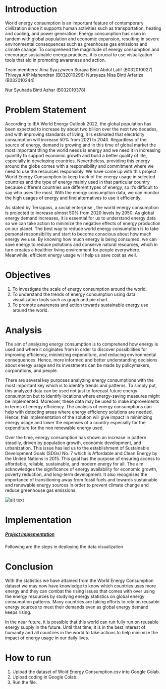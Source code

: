 
# Introduction 

World energy consumption is an important feature of contemporary civilization since it supports human activities such as transportation, heating and cooling, and power generation. Energy consumption has risen in tandem with global population and economic expansion, resulting in severe environmental consequences such as greenhouse gas emissions and climate change. To comprehend the magnitude of energy consumption and encourage sustainable energy practices, it is crucial to use visualization tools that aid in promoting awareness and action.

Team members:
Aina Syazzween Suraya Binti Abdul Latif (B032010027)
Thiveya A/P Mahendran (B032010296)
Nursyaza Nisa Binti Arfariza (B032010244)

Nur Syuhada Binti Azhar (B032010378)
# Problem Statement

According to IEA World Energy Outlook 2022, the global population has been expected to increase by about two billion over the next two decades, and with improving standards of living, it is estimated that electricity consumption will increase 50% from 2021 to 2040. Regardless of the source of energy, demand is growing and in this time of global market the most important thing the world needs is energy and we need it in increasing quantity to support economic growth and build a better quality of life, especially in developing countries. Nevertheless, providing this energy around the globe comes with a responsibility and commitment where we need to use the resources responsibly. We have come up with this project World Energy Consumption to keep track of the energy usage in selected countries and the type of energy mainly used in that particular country because different countries use different types of energy, so it’s difficult to say who uses the most. With the energy consumption data, we can monitor the high usages of energy and find alternatives to use it efficiently.

As stated by Terrapass, a social enterprise , the world energy consumption is projected to increase almost 50% from 2020 levels by 2050. As global energy demand increases, it is essential for us to understand energy data so we can take action to minimize the negative effects of energy production on our planet. The best way to reduce world energy consumption is to take personal responsibility and start to become conscious about how much energy we use. By knowing how much energy is being consumed, we can save energy to reduce pollutions and conserve natural resources, which in turn creates a healthier living environment for people everywhere. Meanwhile, efficient energy usage will help us save cost as well. 


# Objectives
1) To investigate the scale of energy consumption around the world.
2) To understand the trends of energy consumption using data visualization tools such as graph and pie chart.
3) To promote awareness and action towards sustainable energy use around the world.

# Analysis
The aim of analyzing energy consumption is to comprehend how energy is used and where it originates from in order to discover possibilities for improving efficiency, minimizing expenditure, and reducing environmental consequences. Hence, more informed and better understanding decisions about energy usage and its investments can be made by policymakers, corporations, and people.

There are several key purposes analyzing energy consumptions with the most important key which is to identify trends and patterns. To simply put, this analyzed data can be used not just to forecast future energy consumption but to identify locations where energy-saving measures might be implemented. Moreover, these data may be used to make improvements in terms of energy efficiency. The analysis of energy consumptions can help with detecting areas where energy efficiency solutions are needed.  Hence, this implementation of the solution will give impact in minimizing energy usage and lower the expenses of a country especially for the expenditure for the non renewable energy used.

Over the time, energy consumption has shown an increase in pattern steadily, driven by population growth, economic development, and urbanization. This issue has led us to the establishment of Sustainable Development Goals (SDGs) No. 7 which is Affordable and Clean Energy by the United Nations in 2015. This goal has the purpose of ensuring access to affordable, reliable, sustainable, and modern energy for all. The aim acknowledges the significance of energy availability for economic growth, poverty reduction, and long-term development. It also recognises the importance of transitioning away from fossil fuels and towards sustainable and renewable energy sources in order to prevent climate change and reduce greenhouse gas emissions.

![alt text](https://sdgs.un.org/sites/default/files/2022-07/SDG%20Report%202022_Goal%207%20infographic.png)

# Implementation
##### [Project Implementation](Implementation/Implementation.md)
Following are the steps in deploying the data visualization 

# Conclusion

With the statistics we have attained from the World Energy Consumption dataset we may now have knowledge to know which countries uses more energy and they can combat the rising issues that comes with over using the energy resources by studying energy statistics on global energy consumption patterns. Many countries are taking efforts to rely on reusable energy sources to meet their demands even as global energy demand keeps rising. 

In the near future, it is possible that this world can run fully run on reusable energy supply in the future. Until that time, it is in the best interest of humanity and all countries in the world to take actions to help minimize the impact of energy usage in our daily lives. 



# How to run
1) Upload the dataset of Wold Energy Consumption.csv into Google Colab.
2) Upload coding in Google Colab.
3) Run the file.

